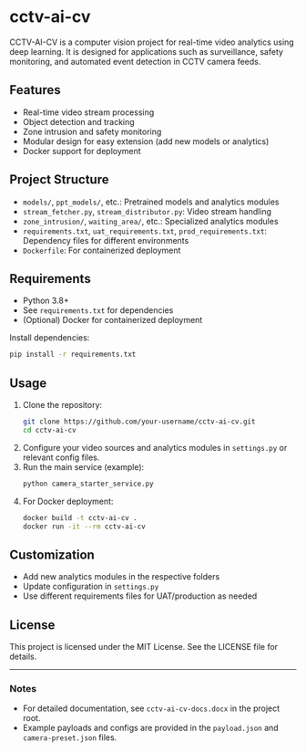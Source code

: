 # cctv-ai-cv

CCTV-AI-CV is a computer vision project for real-time video analytics using deep learning. It is designed for applications such as surveillance, safety monitoring, and automated event detection in CCTV camera feeds.

## Features
- Real-time video stream processing
- Object detection and tracking
- Zone intrusion and safety monitoring
- Modular design for easy extension (add new models or analytics)
- Docker support for deployment

## Project Structure
- `models/`, `ppt_models/`, etc.: Pretrained models and analytics modules
- `stream_fetcher.py`, `stream_distributor.py`: Video stream handling
- `zone_intrusion/`, `waiting_area/`, etc.: Specialized analytics modules
- `requirements.txt`, `uat_requirements.txt`, `prod_requirements.txt`: Dependency files for different environments
- `Dockerfile`: For containerized deployment

## Requirements
- Python 3.8+
- See `requirements.txt` for dependencies
- (Optional) Docker for containerized deployment

Install dependencies:
```bash
pip install -r requirements.txt
```

## Usage
1. Clone the repository:
   ```bash
   git clone https://github.com/your-username/cctv-ai-cv.git
   cd cctv-ai-cv
   ```
2. Configure your video sources and analytics modules in `settings.py` or relevant config files.
3. Run the main service (example):
   ```bash
   python camera_starter_service.py
   ```
4. For Docker deployment:
   ```bash
   docker build -t cctv-ai-cv .
   docker run -it --rm cctv-ai-cv
   ```

## Customization
- Add new analytics modules in the respective folders
- Update configuration in `settings.py`
- Use different requirements files for UAT/production as needed

## License
This project is licensed under the MIT License. See the LICENSE file for details.

---

### Notes
- For detailed documentation, see `cctv-ai-cv-docs.docx` in the project root.
- Example payloads and configs are provided in the `payload.json` and `camera-preset.json` files.
